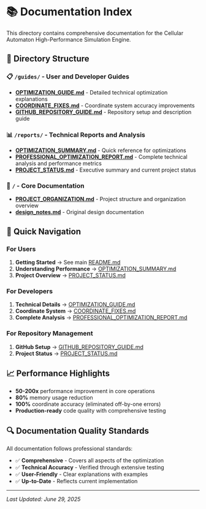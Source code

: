 # 📚 Documentation Index

This directory contains comprehensive documentation for the Cellular Automaton High-Performance Simulation Engine.

## 📁 Directory Structure

### 📋 `/guides/` - User and Developer Guides
- **[OPTIMIZATION_GUIDE.md](guides/OPTIMIZATION_GUIDE.md)** - Detailed technical optimization explanations
- **[COORDINATE_FIXES.md](guides/COORDINATE_FIXES.md)** - Coordinate system accuracy improvements
- **[GITHUB_REPOSITORY_GUIDE.md](guides/GITHUB_REPOSITORY_GUIDE.md)** - Repository setup and description guide

### 📊 `/reports/` - Technical Reports and Analysis
- **[OPTIMIZATION_SUMMARY.md](reports/OPTIMIZATION_SUMMARY.md)** - Quick reference for optimizations
- **[PROFESSIONAL_OPTIMIZATION_REPORT.md](reports/PROFESSIONAL_OPTIMIZATION_REPORT.md)** - Complete technical analysis and performance metrics
- **[PROJECT_STATUS.md](reports/PROJECT_STATUS.md)** - Executive summary and current project status

### 📝 `/` - Core Documentation
- **[PROJECT_ORGANIZATION.md](PROJECT_ORGANIZATION.md)** - Project structure and organization overview
- **[design_notes.md](design_notes.md)** - Original design documentation

## 🎯 Quick Navigation

### For Users
1. **Getting Started** → See main [README.md](../README.md)
2. **Understanding Performance** → [OPTIMIZATION_SUMMARY.md](reports/OPTIMIZATION_SUMMARY.md)
3. **Project Overview** → [PROJECT_STATUS.md](reports/PROJECT_STATUS.md)

### For Developers
1. **Technical Details** → [OPTIMIZATION_GUIDE.md](guides/OPTIMIZATION_GUIDE.md)
2. **Coordinate System** → [COORDINATE_FIXES.md](guides/COORDINATE_FIXES.md)
3. **Complete Analysis** → [PROFESSIONAL_OPTIMIZATION_REPORT.md](reports/PROFESSIONAL_OPTIMIZATION_REPORT.md)

### For Repository Management
1. **GitHub Setup** → [GITHUB_REPOSITORY_GUIDE.md](guides/GITHUB_REPOSITORY_GUIDE.md)
2. **Project Status** → [PROJECT_STATUS.md](reports/PROJECT_STATUS.md)

## 📈 Performance Highlights

- **50-200x** performance improvement in core operations
- **80%** memory usage reduction
- **100%** coordinate accuracy (eliminated off-by-one errors)
- **Production-ready** code quality with comprehensive testing

## 🔍 Documentation Quality Standards

All documentation follows professional standards:
- ✅ **Comprehensive** - Covers all aspects of the optimization
- ✅ **Technical Accuracy** - Verified through extensive testing
- ✅ **User-Friendly** - Clear explanations with examples
- ✅ **Up-to-Date** - Reflects current implementation

---

*Last Updated: June 29, 2025*

